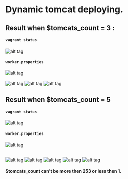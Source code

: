 # Dynamic tomcat deploying.

## Result when $tomcats_count = 3 :
#### `vagrant status`</br>

![alt tag](https://pp.userapi.com/c849216/v849216336/120909/cPNnUoX6R3I.jpg)</br>

#### `worker.properties`
![alt tag](https://pp.userapi.com/c849216/v849216336/12092f/HdvNPCAWMqk.jpg)
</br></br>
![alt tag](https://pp.userapi.com/c849216/v849216336/12091a/PnPI4C_5HgM.jpg) ![alt tag](https://pp.userapi.com/c849216/v849216336/120921/Fxsg600fNyc.jpg) ![alt tag](https://pp.userapi.com/c849216/v849216336/120928/jsUgR28G5L4.jpg)

## Result when $tomcats_count = 5
#### `vagrant status`</br>
![alt tag](https://pp.userapi.com/c849216/v849216614/11d926/eB-TQjc4zr0.jpg)</br>
#### `worker.properties`
![alt tag](https://pp.userapi.com/c849216/v849216614/11d941/SAOap5J0C28.jpg)</br></br>

![alt tag](https://pp.userapi.com/c849216/v849216614/11d951/lTUjg9UcXj8.jpg)
![alt tag](https://pp.userapi.com/c849216/v849216614/11d958/LBgKj-PCruQ.jpg)
![alt tag](https://pp.userapi.com/c849216/v849216614/11d95f/XOfFJpeWEWs.jpg)
![alt tag](https://pp.userapi.com/c849216/v849216614/11d966/Cw5bcwNh52A.jpg)
![alt tag](https://pp.userapi.com/c849216/v849216614/11d96d/4UpSZXb1pbg.jpg)

#### $tomcats_count can't be more then 253 or less then 1.
